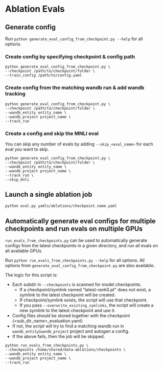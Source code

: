 # Ablation Evals

## Generate config

Run `python generate_eval_config_from_checkpoint.py --help` for all options.

### Create config by specifying checkpoint & config path
```
python generate_eval_config_from_checkpoint.py \
--checkpoint /path/to/checkpoint/folder \
--train_config /path/to/config.yaml
```

### Create config from the matching wandb run & add wandb tracking
```
python generate_eval_config_from_checkpoint.py \
--checkpoint /path/to/checkpoint/folder \
--wandb_entity entity_name \
--wandb_project project_name \
--track_run
```

### Create a config and skip the MNLI eval

You can skip any number of evals by adding `--skip_<eval_name>` for each eval you want to skip.

```
python generate_eval_config_from_checkpoint.py \
--checkpoint /path/to/checkpoint/folder \
--wandb_entity entity_name \
--wandb_project project_name \
--track_run \
--skip_mnli
```

## Launch a single ablation job
```bash
python eval.py yamls/ablations/checkpoint_name.yaml
```

## Automatically generate eval configs for multiple checkpoints and run evals on multiple GPUs

`run_evals_from_checkpoints.py` can be used to automatically generate configs from the latest checkpoints in a given directory, and run all evals on all available GPUs.

Run `python run_evals_from_checkpoints.py --help` for all options. All options from `generate_eval_config_from_checkpoint.py` are also available.

The logic for this script is:
- Each subdir in `--checkpoints` is scanned for model checkpoints.
    - If a checkpoint/symlink named "latest-rank0.pt" does not exist, a symlink to the latest checkpoint will be created.
    - If checkpoint/symlink exists, the script will use that checkpoint.
    - If you pass `--overwrite_existing_symlinks`, the script will create a new symlink to the latest checkpoint and use it.
- Config files should be stored together with the checkpoint (<sub_dir_name>_evaluation.yaml)
- If not, the script will try to find a matching wandb run in `wandb_entity`/`wandb_project` project and autogen a config.
- If the above fails, then the job will be skipped.

```
python run_evals_from_checkpoints.py \
--checkpoints /home/shared/data-ablations/checkpoints \
--wandb_entity entity_name \
--wandb_project project_name \
--track_run
```

